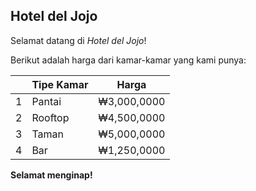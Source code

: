 ## Hotel del Jojo
Selamat datang di *Hotel del Jojo*!
  
Berikut adalah harga dari kamar-kamar yang kami punya:

 &nbsp;  | Tipe Kamar  | Harga       
 -- | ----------- | --- 
 1  | Pantai      | ₩3,000,0000 
 2  | Rooftop     | ₩4,500,0000 
 3  | Taman       | ₩5,000,0000 
 4  | Bar         | ₩1,250,0000 

**Selamat menginap!**